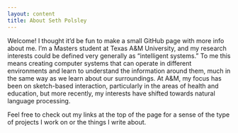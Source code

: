 ```yaml
---
layout: content
title: About Seth Polsley
---
```


Welcome! I thought it’d be fun to make a small GitHub page with more info about me. I’m a Masters student at Texas A&M University, and my research interests could be defined very generally as “intelligent systems.” To me this means creating computer systems that can operate in different environments and learn to understand the information around them, much in the same way as we learn about our surroundings. At A&M, my focus has been on sketch-based interaction, particularly in the areas of health and education, but more recently, my interests have shifted towards natural language processing.

Feel free to check out my links at the top of the page for a sense of the type of projects I work on or the things I write about.
